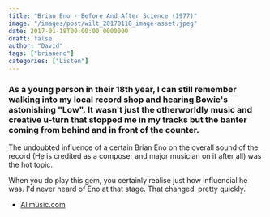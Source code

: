 ```yaml
---
title: "Brian Eno - Before And After Science (1977)"
image: "/images/post/wilt_20170118_image-asset.jpeg"
date: 2017-01-18T00:00:00.0000000
draft: false
author: "David"
tags: ["brianeno"]
categories: ["Listen"]
---
```

### As a young person in their 18th year, I can still remember walking into my local record shop and hearing Bowie's astonishing "Low". It wasn't just the otherworldly music and creative u-turn that stopped me in my tracks but the banter coming from behind and in front of the counter. 

 The undoubted influence of a certain Brian Eno on the overall sound of the record (He is credited as a composer and major musician on it after all) was the hot topic.

 When you do play this gem, you certainly realise just how influencial he was. I'd never heard of Eno at that stage. That changed  pretty quickly.

-  [Allmusic.com](http://www.allmusic.com/album/before-and-after-science-mw0000193718)